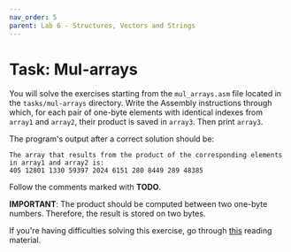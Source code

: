 ```yaml
---
nav_order: 5
parent: Lab 6 - Structures, Vectors and Strings
---
```


# Task: Mul-arrays

You will solve the exercises starting from the `mul_arrays.asm` file located in the `tasks/mul-arrays` directory.
Write the Assembly instructions through which, for each pair of one-byte elements with identical indexes from `array1` and `array2`, their product is saved in `array3`.
Then print `array3`.

The program's output after a correct solution should be:

```Assembly
The array that results from the product of the corresponding elements in array1 and array2 is:
405 12801 1330 59397 2024 6151 280 8449 289 48385
```

Follow the comments marked with **TODO**.

**IMPORTANT**: The product should be computed between two one-byte numbers.
Therefore, the result is stored on two bytes.

If you're having difficulties solving this exercise, go through [this](../../reading/arrays.md) reading material.
